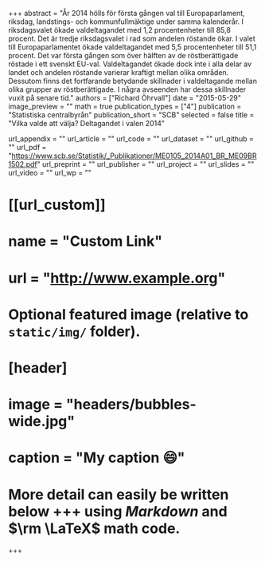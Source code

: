 +++
abstract = "År 2014 hölls för första gången val till Europaparlament, riksdag, landstings- och kommunfullmäktige under samma kalenderår. I riksdagsvalet ökade valdeltagandet med 1,2 procentenheter till 85,8 procent. Det är tredje riksdagsvalet i rad som andelen röstande ökar. I valet till Europaparlamentet ökade valdeltagandet med 5,5 procentenheter till 51,1 procent. Det var första gången som över hälften av de röstberättigade röstade i ett svenskt EU-val. Valdeltagandet ökade dock inte i alla delar av landet och andelen röstande varierar kraftigt mellan olika områden. Dessutom finns det fortfarande betydande skillnader i valdeltagande mellan olika grupper av röstberättigade. I några avseenden har dessa skillnader vuxit på senare tid."
authors = ["Richard Öhrvall"]
date = "2015-05-29"
image_preview = ""
math = true
publication_types = ["4"]
publication = "Statistiska centralbyrån"
publication_short = "SCB"
selected = false
title = "Vilka valde att välja? Deltagandet i valen 2014"

url_appendix = ""
url_article = ""
url_code = ""
url_dataset = ""
url_github = ""
url_pdf = "https://www.scb.se/Statistik/_Publikationer/ME0105_2014A01_BR_ME09BR1502.pdf"
url_preprint = ""
url_publisher  = ""
url_project = ""
url_slides = ""
url_video = ""
url_wp = ""

# [[url_custom]]
# name = "Custom Link"
# url = "http://www.example.org"

# Optional featured image (relative to `static/img/` folder).
# [header]
# image = "headers/bubbles-wide.jpg"
# caption = "My caption :smile:"


# More detail can easily be written below +++ using *Markdown* and $\rm \LaTeX$ math code.
+++

